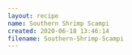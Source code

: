 ```yaml
---
layout: recipe
name: Southern Shrimp Scampi
created: 2020-06-18 13:46:14
filename: Southern-Shrimp-Scampi
---
```

